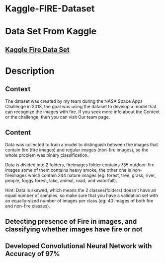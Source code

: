 # Kaggle-FIRE-Dataset

# Data Set From Kaggle

## [Kaggle Fire Data Set](https://www.kaggle.com/phylake1337/fire-dataset)


# Description

## Context

The dataset was created by my team during the NASA Space Apps Challenge in 2018, the goal was using the dataset to develop a model that can recognize the images with fire.
If you seek more info about the Context or the challenge, then you can visit Our team page.

## Content

Data was collected to train a model to distinguish between the images that contain fire (fire images) and regular images (non-fire images), so the whole problem was binary classification.

Data is divided into 2 folders, fireimages folder contains 755 outdoor-fire images some of them contains heavy smoke, the other one is non-fireimages which contain 244 nature images (eg: forest, tree, grass, river, people, foggy forest, lake, animal, road, and waterfall).

Hint: Data is skewed, which means the 2 classes(folders) doesn't have an equal number of samples, so make sure that you have a validation set with an equally-sized number of images per class (eg: 40 images of both fire and non-fire classes).

## Detecting presence of Fire in images, and classifying whether images have fire or not

## Developed Convolutional Neural Network with Accuracy of 97%

